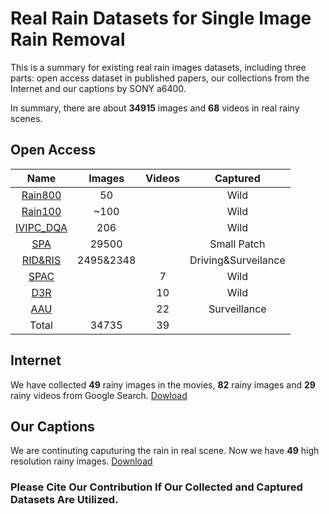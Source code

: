 # Real Rain Datasets for Single Image Rain Removal

This is a summary for existing real rain images datasets, including three parts: open access dataset in published papers, our collections from the Internet and our captions by SONY a6400. 

In summary, there are about **34915** images and **68** videos in real rainy scenes.

## Open Access

|Name|Images|Videos|Captured|
|:-:|:-:|:-:|:-:|
|[Rain800](https://github.com/hezhangsprinter/ID-CGAN)|50||Wild|
|[Rain100](https://www.icst.pku.edu.cn/struct/Projects/joint_rain_removal.html)|~100||Wild|
|[IVIPC_DQA](https://github.com/wqb-uestc/DQA)|206||Wild|
|[SPA](https://stevewongv.github.io/derain-project.html)|29500||Small Patch|
|[RID&RIS](https://github.com/lsy17096535/Single-Image-Deraining)|2495&2348||Driving&Surveilance|
|[SPAC](https://github.com/hotndy/SPAC-SupplementaryMaterials)||7|Wild|
|[D3R](chrome-extension://oemmndcbldboiebfnladdacbdfmadadm/https://www.icst.pku.edu.cn/struct/Pub%20Files/2019/ywh_tip19.pdf)||10|Wild|
|[AAU](https://www.kaggle.com/aalborguniversity/aau-rainsnow)||22|Surveillance|
|Total|34735|39|||



## Internet

We have collected **49** rainy images in the movies, **82** rainy images and **29** rainy videos from Google Search. [Dowload]()


## Our Captions

We are continuting caputuring the rain in real scene. Now we have **49** high resolution rainy images. [Download]()


### Please Cite Our Contribution If Our Collected and Captured Datasets Are Utilized.